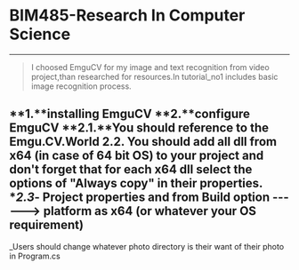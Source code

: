 # BIM485-Research In Computer Science
---------------------------------------------------------------
>I choosed EmguCV for my image and text recognition from video project,than researched for resources.In tutorial_no1 includes basic image recognition process.

**1.**installing EmguCV
**2.**configure EmguCV
 **2.1.**You should reference to the Emgu.CV.World
 **2.2.** You should add all dll from x64 (in case of 64 bit OS) to your project and don't forget that for each x64 dll select the options of        "Always copy"   in their properties.
 **2.3*- Project properties and from Build option ------> platform as x64 (or whatever your OS requirement)
---------------------------------------------------------------
_Users should change whatever photo directory is their want of their photo in Program.cs 
